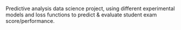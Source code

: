 Predictive analysis data science project, using different experimental models and loss functions to predict & evaluate student exam score/performance.
